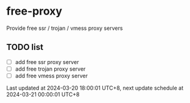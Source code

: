 
# free-proxy
Provide free ssr / trojan / vmess proxy servers


## TODO list
- [ ] add free ssr proxy server
- [ ] add free trojan proxy server
- [ ] add free vmess proxy server

Last updated at 2024-03-20 18:00:01 UTC+8, next update schedule at 2024-03-21 00:00:01 UTC+8


